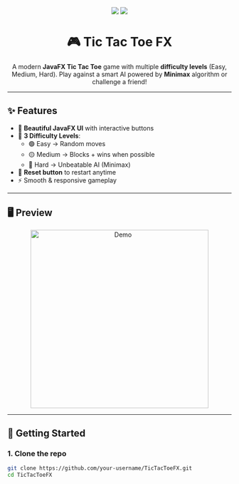 <p align="center">
  <img src="https://img.shields.io/badge/Java-FX-orange?style=for-the-badge&logo=java&logoColor=white"/>
  <img src="https://img.shields.io/badge/TicTacToe-Game-blueviolet?style=for-the-badge&logo=gamepad&logoColor=white"/>
</p>

<h1 align="center">🎮 Tic Tac Toe FX</h1>

<p align="center">
  A modern <b>JavaFX Tic Tac Toe</b> game with multiple <b>difficulty levels</b> (Easy, Medium, Hard).  
  Play against a smart AI powered by <b>Minimax</b> algorithm or challenge a friend!  
</p>

---

## ✨ Features

- 🎨 **Beautiful JavaFX UI** with interactive buttons  
- 🧠 **3 Difficulty Levels**:
  - 🟢 Easy → Random moves  
  - 🟡 Medium → Blocks + wins when possible  
  - 🔴 Hard → Unbeatable AI (Minimax)  
- 🔄 **Reset button** to restart anytime  
- ⚡ Smooth & responsive gameplay  

---

## 🖥️ Preview

<p align="center">
  <img src="https://user-images.githubusercontent.com/your-demo-gif-here.gif" alt="Demo" width="400"/>
</p>

---

## 🚀 Getting Started

### 1. Clone the repo
```bash
git clone https://github.com/your-username/TicTacToeFX.git
cd TicTacToeFX
